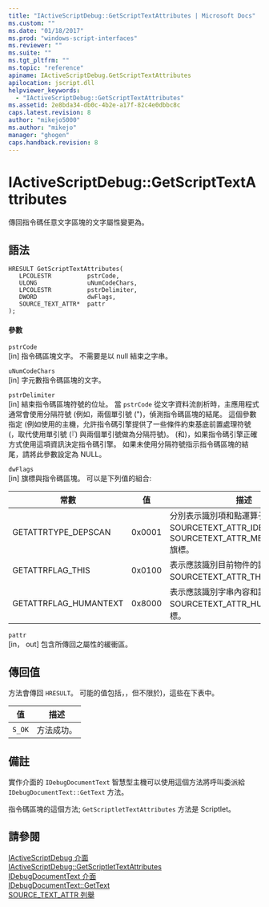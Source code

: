 ```yaml
---
title: "IActiveScriptDebug::GetScriptTextAttributes | Microsoft Docs"
ms.custom: ""
ms.date: "01/18/2017"
ms.prod: "windows-script-interfaces"
ms.reviewer: ""
ms.suite: ""
ms.tgt_pltfrm: ""
ms.topic: "reference"
apiname: IActiveScriptDebug.GetScriptTextAttributes
apilocation: jscript.dll
helpviewer_keywords: 
  - "IActiveScriptDebug::GetScriptTextAttributes"
ms.assetid: 2e8bda34-db0c-4b2e-a17f-82c4e0dbbc8c
caps.latest.revision: 8
author: "mikejo5000"
ms.author: "mikejo"
manager: "ghogen"
caps.handback.revision: 8
---
```

# IActiveScriptDebug::GetScriptTextAttributes
傳回指令碼任意文字區塊的文字屬性變更為。  
  
## 語法  
  
```  
HRESULT GetScriptTextAttributes(  
   LPCOLESTR          pstrCode,  
   ULONG              uNumCodeChars,  
   LPCOLESTR          pstrDelimiter,  
   DWORD              dwFlags,  
   SOURCE_TEXT_ATTR*  pattr  
);  
```  
  
#### 參數  
 `pstrCode`  
 \[in\] 指令碼區塊文字。  不需要是以 null 結束之字串。  
  
 `uNumCodeChars`  
 \[in\] 字元數指令碼區塊的文字。  
  
 `pstrDelimiter`  
 \[in\] 結束指令碼區塊符號的位址。  當 `pstrCode` 從文字資料流剖析時，主應用程式通常會使用分隔符號 \(例如，兩個單引號 \("\)，偵測指令碼區塊的結尾。  這個參數指定 \(例如使用的主機，允許指令碼引擎提供了一些條件約束基底前置處理符號 \(，取代使用單引號 \(『\) 與兩個單引號做為分隔符號\)。  \(和\)，如果指令碼引擎正確方式使用這項資訊決定指令碼引擎。  如果未使用分隔符號指示指令碼區塊的結尾，請將此參數設定為 NULL。  
  
 `dwFlags`  
 \[in\] 旗標與指令碼區塊。  可以是下列值的組合:  
  
|常數|值|描述|  
|--------|-------|--------|  
|GETATTRTYPE\_DEPSCAN|0x0001|分別表示識別項和點運算子應該識別與 SOURCETEXT\_ATTR\_IDENTIFIER，並 SOURCETEXT\_ATTR\_MEMBERLOOKUP 旗標。|  
|GETATTRFLAG\_THIS|0x0100|表示應該識別目前物件的識別項與 SOURCETEXT\_ATTR\_THIS 旗標。|  
|GETATTRFLAG\_HUMANTEXT|0x8000|表示應該識別字串內容和註解文字 SOURCETEXT\_ATTR\_HUMANTEXT 旗標。|  
  
 `pattr`  
 \[in， out\] 包含所傳回之屬性的緩衝區。  
  
## 傳回值  
 方法會傳回 `HRESULT`。  可能的值包括，，但不限於\)，這些在下表中。  
  
|值|描述|  
|-------|--------|  
|`S_OK`|方法成功。|  
  
## 備註  
 實作介面的 `IDebugDocumentText` 智慧型主機可以使用這個方法將呼叫委派給 `IDebugDocumentText::GetText` 方法。  
  
 指令碼區塊的這個方法; `GetScriptletTextAttributes` 方法是 Scriptlet。  
  
## 請參閱  
 [IActiveScriptDebug 介面](../../winscript/reference/iactivescriptdebug-interface.md)   
 [IActiveScriptDebug::GetScriptletTextAttributes](../../winscript/reference/iactivescriptdebug-getscriptlettextattributes.md)   
 [IDebugDocumentText 介面](../../winscript/reference/idebugdocumenttext-interface.md)   
 [IDebugDocumentText::GetText](../../winscript/reference/idebugdocumenttext-gettext.md)   
 [SOURCE\_TEXT\_ATTR 列舉](../../winscript/reference/source-text-attr-enumeration.md)